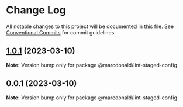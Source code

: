 # Change Log

All notable changes to this project will be documented in this file.
See [Conventional Commits](https://conventionalcommits.org) for commit guidelines.

## [1.0.1](https://github.com/marcdonald/js-config/compare/@marcdonald/lint-staged-config@1.0.0...@marcdonald/lint-staged-config@1.0.1) (2023-03-10)

**Note:** Version bump only for package @marcdonald/lint-staged-config

## 0.0.1 (2023-03-10)

**Note:** Version bump only for package @marcdonald/lint-staged-config
